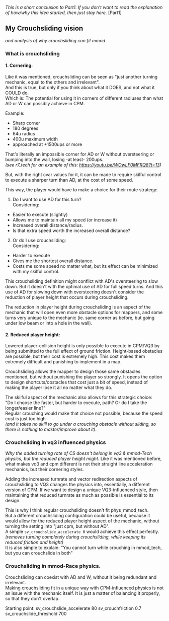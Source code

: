 *This is a short conclusion to Part1. If you don't want to read the explanation of how/why this idea started, then just stay here.*
[Part1]
## My Crouchsliding vision
_and analysis of why crouchsliding can fit mmod_
### What is crouchsliding
#### 1. Cornering:
Like it was mentioned, crouchsliding can be seen as "just another turning mechanic, equal to the others and irrelevant".  
And this is true, but only if you think about what it DOES, and not what it COULD do.  
Which is: The potential for using it in corners of different radiuses than what AD or W can possibly achieve in CPM.   

Example:
- Sharp corner
- 180 degrees
- 64u radius
- 400u maximum width
- approached at +1500ups or more  

That's literally an impossible corner for AD or W without oversteering or bumping into the wall,  losing -at least- 200ups.  
_(see r7_tech for an example of this: https://youtu.be/WOwLF0MFRQ8?t=13)_

But, with the right cvar values for it, it can be made to require skilful control to execute a sharper turn than AD, at the cost of some speed.  

This way, the player would have to make a choice for their route strategy:  
1. Do I want to use AD for this turn?  
  Considering:  
  - Easier to execute (slightly)
  - Allows me to maintain all my speed (or increase it)
  - Increased overall distance/radius.  
  - Is that extra speed worth the increased overall distance?  
2. Or do I use crouchsliding:  
  Considering:  
  - Harder to execute  
  - Gives me the shortest overall distance.
  - Costs me some speed no matter what, but its effect can be minimized with my skilful control.   

This crouchsliding definition might conflict with AD's oversteering to slow down. But it doesn't with the optimal use of AD for full speed turns. And this use of AD for slowing down with oversteering doesn't consider the reduction of player height that occurs during crouchsliding.  

The reduction in player height during crouchsliding is an aspect of the mechanic that will open even more obstacle options for mappers, and some turns very unique to the mechanic (ie. same corner as before, but going under low beam or into a hole in the wall).

#### 2. Reduced player height:
Lowered player-collision height is only possible to execute in CPM/VQ3 by being submitted to the full effect of ground friction.
Height-based obstacles are possible, but their cost is extremely high. This cost makes them extremely difficult and punishing to implement in a map.

Crouchsliding allows the mapper to design those same obstacles mentioned, but without punishing the player so strongly.
It opens the option to design shortcuts/obstacles that cost just a bit of speed, instead of making the player lose it all no matter what they do.  

The skilful aspect of the mechanic also allows for this strategic choice:   
"Do I choose the faster, but harder to execute, path? Or do I take the longer/easier line?"  
Regular crouching would make that choice not possible, because the speed cost is just too high  
_(and it takes no skill to go under a crouching obstacle without sliding, so there is nothing to master/improve about it)_.

### Crouchsliding in vq3 influenced physics
_Why the added turning rate of CS doesn't belong in vq3 & mmod-Tech physics, but the reduced player height might._
Like it was mentioned before, what makes vq3 and cpm different is not their straight line acceleration mechanics, but their cornering styles.  

Adding the increased turnrate and vector redirection aspects of crouchsliding to VQ3 changes the physics into, essentially, a different version of CPM.
If we want to design a unique VQ3-influenced style, then maintaining that reduced turnrate as much as possible is essential to its design.

This is why I think regular crouchsliding doesn't fit phys_mmod_tech.  
But a different crouchsliding configuration could be useful, because it would allow for the reduced player height aspect of the mechanic, without turning the setting into "just cpm, but without AD".  
A simple `sv_crouchslide_accelerate 0` would achieve this effect perfectly.  
_(removes turning completely during crouchsliding, while keeping its reduced friction and height)_  
It is also simple to explain: "You cannot turn while crouching in mmod_tech, but you can crouchslide in both"

### Crouchsliding in mmod-Race physics.  
Crouchsliding can coexist with AD and W, without it being redundant and irrelevant.  
Making crouchsliding fit in a unique way with CPM-influenced physics is not an issue with the mechanic itself.
It is just a matter of balancing it properly, so that they don't overlap.

Starting point:
sv_crouchslide_accelerate 80
sv_crouchfriction 0.7
sv_crouchslide_threshold 700
